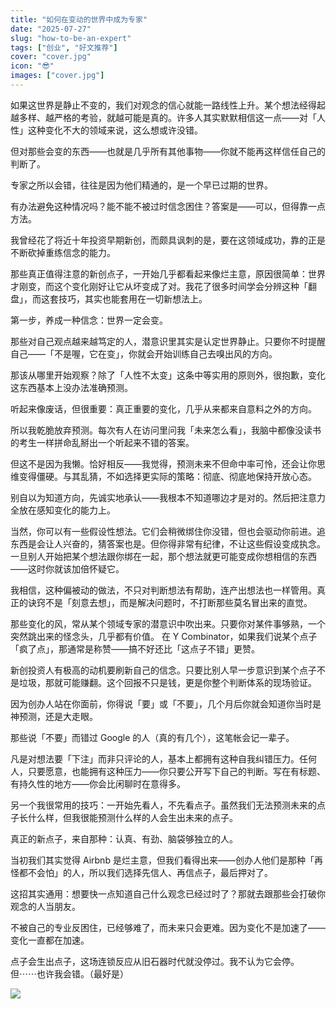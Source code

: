 ```yaml
---
title: "如何在变动的世界中成为专家"
date: "2025-07-27"
slug: "how-to-be-an-expert"
tags: ["创业", "好文推荐"]
cover: "cover.jpg"
icon: "😎"
images: ["cover.jpg"]
---
```

如果这世界是静止不变的，我们对观念的信心就能一路线性上升。某个想法经得起越多样、越严格的考验，就越可能是真的。许多人其实默默相信这一点——对「人性」这种变化不大的领域来说，这么想或许没错。



但对那些会变的东西——也就是几乎所有其他事物——你就不能再这样信任自己的判断了。



专家之所以会错，往往是因为他们精通的，是一个早已过期的世界。



有办法避免这种情况吗？能不能不被过时信念困住？答案是——可以，但得靠一点方法。



我曾经花了将近十年投资早期新创，而颇具讽刺的是，要在这领域成功，靠的正是不断砍掉重练信念的能力。



那些真正值得注意的新创点子，一开始几乎都看起来像烂主意，原因很简单：世界才刚变，而这个变化刚好让它从坏变成了对。我花了很多时间学会分辨这种「翻盘」，而这套技巧，其实也能套用在一切新想法上。



第一步，养成一种信念：世界一定会变。



那些对自己观点越来越笃定的人，潜意识里其实是认定世界静止。只要你不时提醒自己——「不是喔，它在变」，你就会开始训练自己去嗅出风的方向。



那该从哪里开始观察？除了「人性不太变」这条中等实用的原则外，很抱歉，变化这东西基本上没办法准确预测。



听起来像废话，但很重要：真正重要的变化，几乎从来都来自意料之外的方向。



所以我乾脆放弃预测。每次有人在访问里问我「未来怎么看」，我脑中都像没读书的考生一样拼命乱掰出一个听起来不错的答案。



但这不是因为我懒。恰好相反——我觉得，预测未来不但命中率可怜，还会让你思维变得僵硬。与其乱猜，不如选择更实际的策略：彻底、彻底地保持开放心态。



别自以为知道方向，先诚实地承认——我根本不知道哪边才是对的。然后把注意力全放在感知变化的能力上。



当然，你可以有一些假设性想法。它们会稍微绑住你没错，但也会驱动你前进。追东西是会让人兴奋的，猜答案也是。但你得非常有纪律，不让这些假设变成执念。
一旦别人开始把某个想法跟你绑在一起，那个想法就更可能变成你想相信的东西——这时你就该加倍怀疑它。



我相信，这种偏被动的做法，不只对判断想法有帮助，连产出想法也一样管用。真正的诀窍不是「刻意去想」，而是解决问题时，不打断那些莫名冒出来的直觉。



那些变化的风，常从某个领域专家的潜意识中吹出来。只要你对某件事够熟，一个突然跳出来的怪念头，几乎都有价值。
在 Y Combinator，如果我们说某个点子「疯了点」，那通常是称赞——搞不好还比「这点子不错」更赞。



新创投资人有极高的动机要刷新自己的信念。只要比别人早一步意识到某个点子不是垃圾，那就可能赚翻。这个回报不只是钱，更是你整个判断体系的现场验证。



因为创办人站在你面前，你得说「要」或「不要」，几个月后你就会知道你当时是神预测，还是大走眼。



那些说「不要」而错过 Google 的人（真的有几个），这笔帐会记一辈子。



凡是对想法要「下注」而非只评论的人，基本上都拥有这种自我纠错压力。任何人，只要愿意，也能拥有这种压力——你只要公开写下自己的判断。写在有标题、有持久性的地方——你会比闲聊时在意得多。



另一个我很常用的技巧：一开始先看人，不先看点子。虽然我们无法预测未来的点子长什么样，但我很能预测什么样的人会生出未来的点子。



真正的新点子，来自那种：认真、有劲、脑袋够独立的人。



当初我们其实觉得 Airbnb 是烂主意，但我们看得出来——创办人他们是那种「再怪都不会怕」的人，所以我们选择先信人、再信点子，最后押对了。



这招其实通用：想要快一点知道自己什么观念已经过时了？那就去跟那些会打破你观念的人当朋友。



不被自己的专业反困住，已经够难了，而未来只会更难。因为变化不是加速了——变化一直都在加速。



点子会生出点子，这场连锁反应从旧石器时代就没停过。我不认为它会停。
但⋯⋯也许我会错。（最好是）




![](https://prod-files-secure.s3.us-west-2.amazonaws.com/112d0858-5090-4d34-a606-b75eb8d65fd2/46476355-9cf3-4e99-9b7a-3531bc426380/1000202064.png?X-Amz-Algorithm=AWS4-HMAC-SHA256&X-Amz-Content-Sha256=UNSIGNED-PAYLOAD&X-Amz-Credential=ASIAZI2LB4662644UWAU%2F20250905%2Fus-west-2%2Fs3%2Faws4_request&X-Amz-Date=20250905T044607Z&X-Amz-Expires=3600&X-Amz-Security-Token=IQoJb3JpZ2luX2VjEAQaCXVzLXdlc3QtMiJIMEYCIQDUOMk9dGKrcV3BnpA%2FF6sCI7Qxf4BXNo9AbOGGWMQaDwIhAN0yLnqyGZc%2FWjoT0aYw0UfXfrZ%2BDIfFv%2Fu89d%2BaONKLKv8DCG0QABoMNjM3NDIzMTgzODA1Igzu2fEe7N6raPXSSVUq3ANEANxLNDRM7VBQWBDj9oeicr5%2B6rLQ0B0zdq6OT3VnWBS00LUyx%2F9LygIpi4luO4Pwv5L3Ckr%2BEPuZQ2Dy6nGIk1rHXBv1WoGHYxhesIFbD4Z6TBwkNbtjVAXZKgv7VuOFJuIoftXwDST%2F9nuicw0PEwwRveDHpqIC2nmZSopl0AQmehWmrnvZq8cJsKcc347n6FdXTU9H%2BMi5hbMixvucyy9Pg%2B7bZNbOpVgfV1a%2Fr8azwqhoeNqLqDI%2FwqybJRYs7ljQy3UsaUfwhawD2R75PyKPzIf5AkB7Y%2F0T6G%2BZG6b8gjQDb1GwO44Q72M%2FSfASOX4yAgMSfHbLkqK3wG5ONYZIzCEfnU3xwgY%2F96bTljE6l4dxmO9EOckljxiAFMPmD7BIFX7F9OdgYnF3ikSbcDhEhXJ%2BdFT59gDfASzKXioEoNl%2BiPIoPfzcMdEggUk2EOjFn%2BFj%2FTVvrnTBC%2Bl4dRFrkHIttxpSSMS5AwcLQe05KTlXSuIN9vGQc5a18%2BMmBHkOp7K12zsgaUfPSqVqmMoEmu3XkEowp5VJAgY%2B%2BLDh%2BFNMlHBcAlJZkS%2Bo2jqmGdE6FQT28GjsmEpabXO7zmshjsr%2FF4QYpiVmJRwZPROZVLS3dXEukwlgCjCPuunFBjqkAWUFunfNDtaYuZk085eFHmbmVCoCtJjf7RLiZHU2KjAb3s5mJwcUabDsSHD0N0YW1QWLIEcf5wl9iE5IWXPOieblfAN2whXAPM%2BlcqdLgI6LjPdw0Xdafu4QvVOTKa4ttE6wKp%2FbtMvyJhifkWDoLSED8KhYMkRFmVxdvdMZ4gYNkp9XRO5doFb9aeZk%2FKIakQkqKNEDPnguUv1yfIdUU9Q3kaBr&X-Amz-Signature=da23011a9877aea0e61b2b5e76dbc9dbfaa9245ec4d0a0eea1a02c21d7911eb1&X-Amz-SignedHeaders=host&x-amz-checksum-mode=ENABLED&x-id=GetObject)

